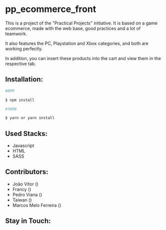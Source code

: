 # pp_ecommerce_front

This is a project of the "Practical Projects" initiative. It is based on a game ecommerce, made with the web base, good practices and a lot of teamwork.

It also features the PC, Playstation and Xbox categories, and both are working perfectly. 

In addition, you can insert these products into the cart and view them in the respective tab.

## Installation:

```bash
#NPM

$ npm install

#YARN

$ yarn or yarn install
```

## Used Stacks:

- Javascript
- HTML
- SASS

## Contributors:

- João Vitor ()
- Francy ()
- Pedro Viana ()
- Taiwan ()
- Marcos Melo Ferreira ()

## Stay in Touch: